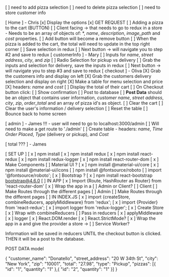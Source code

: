[ ] need to add pizza selection 
[ ] need to delete pizza selection
[ ] need to store customer info

[ Home ] - Chris
    [x] Display the options
        [x] GET REQUEST
    [ ] Adding a pizza to the cart (BUTTON)
        [ ] Client facing -> that needs to go to redux in a store
         - Needs to be an array of objects of: *, *name*, *description*, *image_path* and *cost* properties. 
         [ ] Add button will become a remove button
         [ ] When the pizza is added to the cart, the total will need to update in the top right corner
         [ ] Save selection in redux
         [ ] Next button -> will navigate you to step #2 and save to redux
[ customerInfo ] - Mary
    [ ] Inputs for *name*, *street address*, *city*, and *zip*
    [ ] Radio Selection for pickup vs delivery
    [ ] Grab the inputs and selection for delivery, save the inputs in redux
    [ ] Next button -> will navigate you to step #3 and save to redux
[ checkout ] - Oliva
    [X] Grab the customers info and display on left
    [X] Grab the customers delivery selection and display on right
    [X] Make a table for menu selection and price
        [X] headers: *name* and *cost*
    [ ] Display the total of their cart
    [ ] On Checkout button click:
        [ ] Show confirmation
        [ ] Post to database 
            [ ] **Post Data** should be an object that contains user information, *customer name*, *street address*, *city*, *zip*, *order_total* and an array of pizza id's as object. 
        [ ] Clear the cart
        [ ] Clear the user's information / delivery selection
        [ ] Reset the table
        [ ] Bounce back to home screen
        
[ admin ] - James
!!! - user will need to go to localhost:3000/admin
    [  ] Will need to make a get route to './admin'
    [ ] Create table - headers: *name*, *Time Order Placed*, *Type* (delivery or pickup), and *Cost*

[ total ??? ] - James


[ SET UP ]
    [ x ] npm install
    [ x ] npm install redux 
    [ x ] npm install react-redux
    [ x ] npm install redux-logger
    [ x ] npm install react-router-dom
    [ x ] Make Components
    [  ] Material UI ?
        [ x ] npm install @material-ui/core
        [ x ] npm install @material-ui/icons
        [   ] npm install @fontsource/roboto
            [  ] import '@fontsource/roboto';
    [ x ] Bootstrap ?
        [ x ] npm install react-bootstrap bootstrap@4.6.0
    [ ] IN APP
        [ x ] Import {Route, HashRouter as Router} from 'react-router-dom'
        [ x ] Wrap the app in a <Router>
        [ ] Admin or Client?
            [ ] Client
                [ ] Make Routes through the different pages
            [ ] Admin
                [ ] Make Routes through the different pages
    [ ] IN INDEX.JS 
        [ x ] import {createStore, combineReducers, applyMiddleware} from 'redux';
        [ x ] import {Provider} from 'react-redux';
        [ x ] import logger from 'redux-logger';
        [ x ] Create Store
            [ x ] Wrap with combineReducers
                [ ] Pass in reducers
            [ x ] applyMiddleware
                [ x ] logger
        [ x ] React.DOM.render
            [ x ] React.StrictMode?
            [ x ] Wrap the app in a <Provider> and give the provider a store -> <Provider store={store}>
            [ ] Service Worker?




Information will be saved in reducers
UNTIL the checkout button is clicked. THEN it will be a post to the database.


POST DATA model 

{
  "customer_name": "Donatello",
  "street_address": "20 W 34th St",
  "city": "New York",
  "zip": "10001",
  "total": "27.98",
  "type": "Pickup",
  "pizzas": [{
    "id": "1",
    "quantity": "1"
  },{
    "id": "2",
    "quantity": "1"
  }]
}